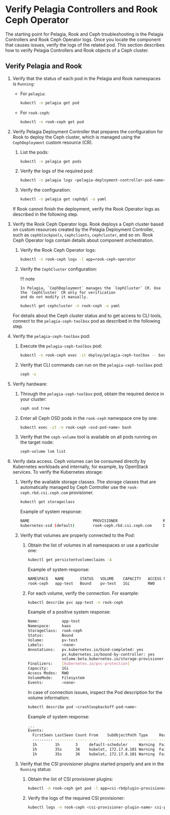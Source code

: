 <a id="verify-ceph-controller-rook"></a>

# Verify Pelagia Controllers and Rook Ceph Operator

The starting point for Pelagia, Rook and Ceph troubleshooting is the Pelagia Controllers and
Rook Ceph Operator logs. Once you locate the component that causes issues,
verify the logs of the related pod. This section describes how to verify
Pelagia Controllers and Rook objects of a Ceph cluster.

## Verify Pelagia and Rook

1. Verify that the status of each pod in the Pelagia and Rook namespaces is `Running`:

     * For `pelagia`:
       ```bash
       kubectl -n pelagia get pod
       ```
     * For `rook-ceph`:
       ```bash
       kubectl -n rook-ceph get pod
       ```

2. Verify Pelagia Deployment Controller that prepares the configuration for Rook to deploy
   the Ceph cluster, which is managed using the `CephDeployment` custom resource (CR).

     1. List the pods:
        ```bash
        kubectl -n pelagia get pods
        ```

     2. Verify the logs of the required pod:
        ```bash
        kubectl -n pelagia logs <pelagia-deployment-controller-pod-name>
        ```

     3. Verify the configuration:
        ```bash
        kubectl -n pelagia get cephdpl -o yaml
        ```

     If Rook cannot finish the deployment, verify the Rook Operator logs as
     described in the following step.

3. Verify the Rook Ceph Operator logs. Rook deploys a Ceph cluster based on custom
   resources created by the Pelagia Deployment Controller, such as `cephblockpools`, `cephclients`,
   `cephcluster`, and so on. Rook Ceph Operator logs contain details about component
   orchestration.

     1. Verify the Rook Ceph Operator logs:
        ```bash
        kubectl -n rook-ceph logs -l app=rook-ceph-operator
        ```

     2. Verify the `CephCluster` configuration:

        !!! note

            In Pelagia, `CephDeployment` manages the `CephCluster` CR. Use the `CephCluster` CR only for verification
            and do not modify it manually.

          ```bash
          kubectl get cephcluster -n rook-ceph -o yaml
          ```

     For details about the Ceph cluster status and to get access to CLI tools,
     connect to the `pelagia-ceph-toolbox` pod as described in the following step.

4. Verify the `pelagia-ceph-toolbox` pod:

     1. Execute the `pelagia-ceph-toolbox` pod:
        ```bash
        kubectl -n rook-ceph exec -it deploy/pelagia-ceph-toolbox -- bash
        ```
     2. Verify that CLI commands can run on the `pelagia-ceph-toolbox` pod:
        ```bash
        ceph -s
        ```

5. Verify hardware:

     1. Through the `pelagia-ceph-toolbox` pod, obtain the required device in your
        cluster:
        ```bash
        ceph osd tree
        ```
     2. Enter all Ceph OSD pods in the `rook-ceph` namespace one by one:
        ```bash
        kubectl exec -it -n rook-ceph <osd-pod-name> bash
        ```
     3. Verify that the `ceph-volume` tool is available on all pods running on
        the target node:
        ```bash
        ceph-volume lvm list
        ```

6. Verify data access. Ceph volumes can be consumed directly by Kubernetes
   workloads and internally, for example, by OpenStack services. To verify the
   Kubernetes storage:

     1. Verify the available storage classes. The storage classes that are
        automatically managed by Ceph Controller use the
        `rook-ceph.rbd.csi.ceph.com` provisioner.
        ```bash
        kubectl get storageclass
        ```

          Example of system response:
          ```bash
          NAME                            PROVISIONER                    RECLAIMPOLICY   VOLUMEBINDINGMODE      ALLOWVOLUMEEXPANSION   AGE
          kubernetes-ssd (default)        rook-ceph.rbd.csi.ceph.com     Delete          Immediate              false                  55m
          ```

     2. Verify that volumes are properly connected to the Pod:

          1. Obtain the list of volumes in all namespaces or use a particular one:
             ```bash
             kubectl get persistentvolumeclaims -A
             ```

               Example of system response:
               ```bash
               NAMESPACE   NAME       STATUS   VOLUME    CAPACITY   ACCESS MODES   STORAGECLASS     AGE
               rook-ceph   app-test   Bound    pv-test   1Gi        RWO            kubernetes-ssd   11m
               ```

          2. For each volume, verify the connection. For example:
             ```bash
             kubectl describe pvc app-test -n rook-ceph
             ```

               Example of a positive system response:
               ```bash
               Name:          app-test
               Namespace:     kaas
               StorageClass:  rook-ceph
               Status:        Bound
               Volume:        pv-test
               Labels:        <none>
               Annotations:   pv.kubernetes.io/bind-completed: yes
                              pv.kubernetes.io/bound-by-controller: yes
                              volume.beta.kubernetes.io/storage-provisioner: rook-ceph.rbd.csi.ceph.com
               Finalizers:    [kubernetes.io/pvc-protection]
               Capacity:      1Gi
               Access Modes:  RWO
               VolumeMode:    Filesystem
               Events:        <none>
               ```

               In case of connection issues, inspect the Pod description for the
               volume information:
               ```bash
               kubectl describe pod <crashloopbackoff-pod-name>
               ```

               Example of system response:
               ```bash
               ...
               Events:
                 FirstSeen LastSeen Count From    SubObjectPath Type     Reason           Message
                 --------- -------- ----- ----    ------------- -------- ------           -------
                 1h        1h       3     default-scheduler     Warning  FailedScheduling PersistentVolumeClaim is not bound: "app-test" (repeated 2 times)
                 1h        35s      36    kubelet, 172.17.8.101 Warning  FailedMount      Unable to mount volumes for pod "wordpress-mysql-918363043-50pjr_default(08d14e75-bd99-11e7-bc4c-001c428b9fc8)": timeout expired waiting for volumes to attach/mount for pod "default"/"wordpress-mysql-918363043-50pjr". list of unattached/unmounted volumes=[mysql-persistent-storage]
                 1h        35s      36    kubelet, 172.17.8.101 Warning  FailedSync       Error syncing pod
               ```

     3. Verify that the CSI provisioner plugins started properly and are in
        the `Running` status:
        1. Obtain the list of CSI provisioner plugins:
           ```bash
           kubectl -n rook-ceph get pod -l app=csi-rbdplugin-provisioner
           ```
        2. Verify the logs of the required CSI provisioner:
           ```bash
           kubectl logs -n rook-ceph <csi-provisioner-plugin-name> csi-provisioner
           ```
